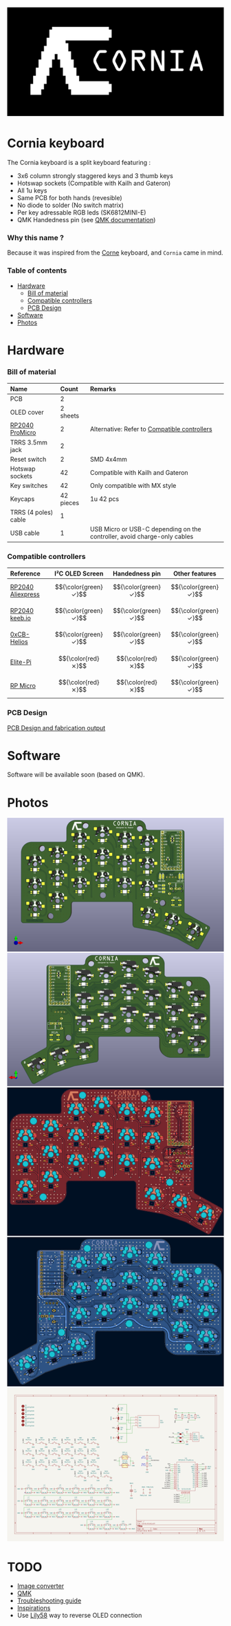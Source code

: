 <h1 align="center">
 <img src="./images/cornia_banner.png" />
</h1>

# Cornia keyboard

The Cornia keyboard is a split keyboard featuring : 
* 3x6 column strongly staggered keys and 3 thumb keys
* Hotswap sockets (Compatible with Kailh and Gateron)
* All 1u keys
* Same PCB for both hands (revesible)
* No diode to solder (No switch matrix)
* Per key adressable RGB leds (SK6812MINI-E)
* QMK Handedness pin (see [QMK documentation](https://github.com/qmk/qmk_firmware/blob/master/docs/config_options.md#setting-handedness))

### Why this name ?

Because it was inspired from the [Corne](https://github.com/foostan/crkbd/tree/main) keyboard, and `Cornia` came in mind.

### Table of contents

<!--ts-->
  * [Hardware](#hardware)
    * [Bill of material](#bill-of-material)
    * [Compatible controllers](#compatible-controllers)
    * [PCB Design](#pcb-design)
  * [Software](#software)
  * [Photos](#photos)
<!--te-->

# Hardware

### Bill of material

| Name | Count | Remarks |
|:-|:-|:-|
| PCB | 2 | |
| OLED cover | 2 sheets | |
| [RP2040 ProMicro](https://keeb.io/products/rp2040-pro-micro-usb-c-controller) | 2 | Alternative: Refer to [Compatible controllers](#compatible-controllers) |
| TRRS 3.5mm jack | 2 | |
| Reset switch | 2 | SMD 4x4mm |
| Hotswap sockets | 42 | Compatible with Kailh and Gateron |
| Key switches | 42 | Only compatible with MX style |
| Keycaps | 42 pieces | 1u 42 pcs |
| TRRS (4 poles) cable | 1 | |
| USB cable | 1 | USB Micro or USB-C depending on the controller, avoid charge-only cables |

### Compatible controllers

| Reference | I²C OLED Screen | Handedness pin | Other features |
|:-|:-:|:-:|:-:|
| [RP2040 Aliexpress](https://fr.aliexpress.com/item/1005005980167753.html) | $${\color{green}✓}$$ | $${\color{green}✓}$$ | $${\color{green}✓}$$ |
| [RP2040 keeb.io](https://keeb.io/products/rp2040-pro-micro-usb-c-controller) | $${\color{green}✓}$$ | $${\color{green}✓}$$ | $${\color{green}✓}$$ |
| [0xCB-Helios](https://github.com/0xCB-dev/0xCB-Helios) | $${\color{green}✓}$$ | $${\color{green}✓}$$ | $${\color{green}✓}$$ |
| [Elite-Pi](https://docs.keeb.io/elite-pi-guide) | $${\color{red}⨯}$$ | $${\color{red}⨯}$$ | $${\color{green}✓}$$ |
| [RP Micro](https://github.com/siderakb/rp-micro) | $${\color{red}⨯}$$ | $${\color{red}⨯}$$ | $${\color{green}✓}$$ |

### PCB Design

[PCB Design and fabrication output](./doc/pcb.md)

# Software

Software will be available soon (based on QMK).

# Photos

![3D Top view](./images/3D_TOP.png)
![3D Bottom view](./images/3D_BOT.png)
![PCB Top view](./images/PCB_TOP.png)
![PCB Bottom view](./images/PCB_BOT.png)
![PCB Schematic](./images/SCH.png)
 
# TODO
  * [Image converter](https://github.com/MakotoKurauchi/helix/tree/master/FontConverter)
  * [QMK](https://github.com/qmk/qmk_firmware/blob/master/docs/platformdev_rp2040.md)
  * [Troubleshooting guide](https://github.com/jpconstantineau/ErgoTravel/blob/master/Troubleshooting_steps.md)
  * [Inspirations](https://github.com/diimdeep/awesome-split-keyboards?tab=readme-ov-file)
  * Use [Lily58](https://github.com/kata0510/Lily58) way to reverse OLED connection